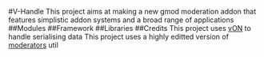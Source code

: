 #V-Handle
This project aims at making a new gmod moderation addon that features simplistic addon systems and a broad range of applications
##Modules
##Framework
##Libraries
##Credits
This project uses [vON](http://www.facepunch.com/showthread.php?t=1194008) to handle serialising data
This project uses a highly editted version of [moderators](https://github.com/Chessnut/moderator) util
